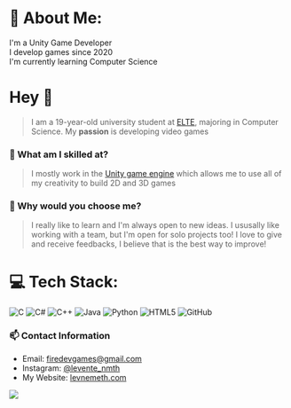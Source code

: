# 💫 About Me:
I'm a Unity Game Developer <br>
I develop games since 2020 <br>
I'm currently learning Computer Science

# Hey 👋

> I am a 19-year-old university student at [ELTE](https://www.inf.elte.hu/), majoring in Computer Science. My **passion** is developing video games

### 🚀 What am I skilled at?

> I mostly work in the [Unity game engine](https://unity.com/) which allows me to use all of my creativity to build 2D and 3D games


### 🤔 Why would you choose me?

> I really like to learn and I'm always open to new ideas. I ususally like working with a team, but I'm open for solo projects too! I love to give and receive feedbacks, I believe that is the best way to improve!

# 💻 Tech Stack:
![C](https://img.shields.io/badge/c-%2300599C.svg?style=for-the-badge&logo=c&logoColor=white) ![C#](https://img.shields.io/badge/c%23-%23239120.svg?style=for-the-badge&logo=csharp&logoColor=white) ![C++](https://img.shields.io/badge/c++-%2300599C.svg?style=for-the-badge&logo=c%2B%2B&logoColor=white) ![Java](https://img.shields.io/badge/java-%23ED8B00.svg?style=for-the-badge&logo=openjdk&logoColor=white) ![Python](https://img.shields.io/badge/python-3670A0?style=for-the-badge&logo=python&logoColor=ffdd54) ![HTML5](https://img.shields.io/badge/html5-%23E34F26.svg?style=for-the-badge&logo=html5&logoColor=white) ![GitHub](https://img.shields.io/badge/github-%23121011.svg?style=for-the-badge&logo=github&logoColor=white)

### 📫 Contact Information
- Email: firedevgames@gmail.com
- Instagram: [@levente_nmth](https://www.instagram.com/levente_nmth)
- My Website: [levnemeth.com](https://levnemeth.com/)

![](https://github-readme-streak-stats.herokuapp.com/?user=FireGamesDev&theme=dark&hide_border=false)<br/>
